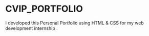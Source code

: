 # CVIP_PORTFOLIO
I developed this Personal Portfolio using HTML &amp; CSS  for my web development internship . 

